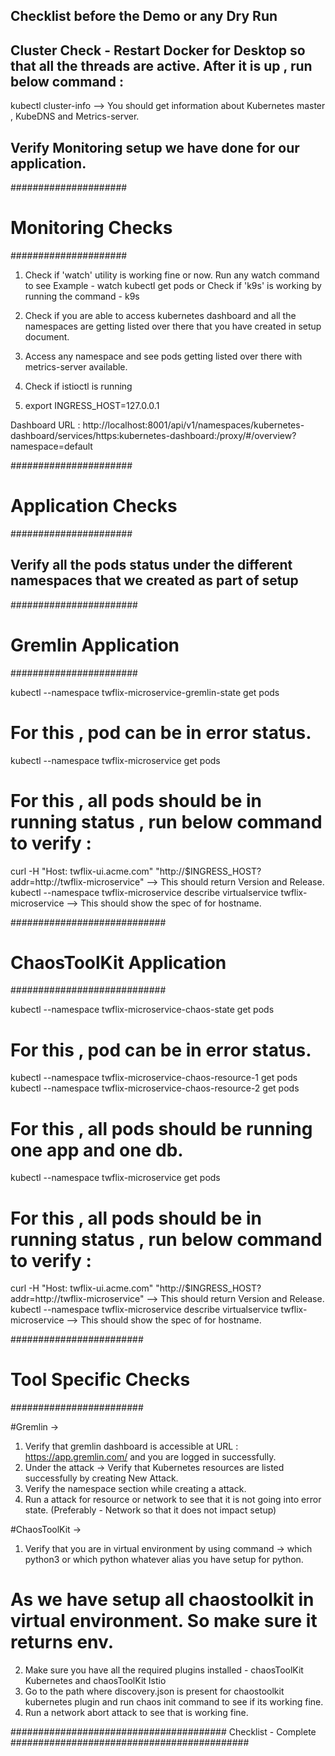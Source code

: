 ## Checklist before the Demo or any Dry Run ##

## Cluster Check - Restart Docker for Desktop so that all the threads are active. After it is up , run below command :

kubectl cluster-info --> You should get information about Kubernetes master , KubeDNS and Metrics-server.

## Verify Monitoring setup we have done for our application.

#####################
# Monitoring Checks #
#####################

1) Check if 'watch' utility is working fine or now. Run any watch command to see
Example - watch kubectl get pods
                or
Check if 'k9s' is working by running the command - k9s      
          
2) Check if you are able to access kubernetes dashboard and all the namespaces are getting listed over there that you have created in setup document.
3) Access any namespace and see pods getting listed over there with metrics-server available.
4) Check if istioctl is running
5) export INGRESS_HOST=127.0.0.1

Dashboard URL : http://localhost:8001/api/v1/namespaces/kubernetes-dashboard/services/https:kubernetes-dashboard:/proxy/#/overview?namespace=default


######################
# Application Checks #
######################

## Verify all the pods status under the different namespaces that we created as part of setup

#######################
# Gremlin Application #
#######################

kubectl --namespace twflix-microservice-gremlin-state get pods 
# For this , pod can be in error status.

kubectl --namespace twflix-microservice get pods 
# For this , all pods should be in running status , run below command to verify :
curl -H "Host: twflix-ui.acme.com" "http://$INGRESS_HOST?addr=http://twflix-microservice" --> This should return Version and Release.
kubectl --namespace twflix-microservice describe virtualservice twflix-microservice --> This should show the spec of for hostname.


############################
# ChaosToolKit Application #
############################

kubectl --namespace twflix-microservice-chaos-state get pods 
# For this , pod can be in error status.

kubectl --namespace twflix-microservice-chaos-resource-1 get pods
kubectl --namespace twflix-microservice-chaos-resource-2 get pods
# For this , all pods should be running one app and one db.

kubectl --namespace twflix-microservice get pods 
# For this , all pods should be in running status , run below command to verify :
curl -H "Host: twflix-ui.acme.com" "http://$INGRESS_HOST?addr=http://twflix-microservice" --> This should return Version and Release.
kubectl --namespace twflix-microservice describe virtualservice twflix-microservice --> This should show the spec of for hostname.

########################
# Tool Specific Checks #
########################

#Gremlin -> 

1) Verify that gremlin dashboard is accessible at URL : https://app.gremlin.com/ and you are logged in successfully.
2) Under the attack -> Verify that Kubernetes resources are listed successfully by creating New Attack.
3) Verify the namespace section while creating a attack.
4) Run a attack for resource or network to see that it is not going into error state. (Preferably - Network so that it does not impact setup)

#ChaosToolKit ->

1) Verify that you are in virtual environment by using command -> which python3 or which python whatever alias you have setup for python.
# As we have setup all chaostoolkit in virtual environment. So make sure it returns env.
2) Make sure you have all the required plugins installed - chaosToolKit Kubernetes and chaosToolKit Istio
3) Go to the path where discovery.json is present for chaostoolkit kubernetes plugin and run chaos init command to see if its working fine.
4) Run a network abort attack to see that is working fine.



####################################### Checklist - Complete ###########################################





